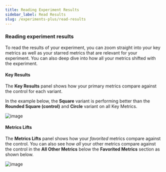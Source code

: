 ```yaml
---
title: Reading Experiment Results
sidebar_label: Read Results
slug: /experiments-plus/read-results
---
```



### Reading experiment results

To read the results of your experiment, you can zoom straight into your key metrics as well as your starred metrics that are relevant for your experiment. 
You can also deep dive into how all your metrics shifted with the experiment.   

#### Key Results
The **Key Results** panel shows how your primary metrics compare against the control for each variant.

In the example below, the **Square** variant is performing better than the **Rounded Square (control)** and **Circle** variant on all Key Metrics. 
   
![image](https://user-images.githubusercontent.com/1315028/148863280-3e7baf63-e184-466b-a0c2-8828e0f706df.png)


#### Metrics Lifts
The **Metrics Lifts** panel shows how your *favorited* metrics compare against the control. You can also see how *all* your other metrics compare against the control in the **All Other Metrics** below the **Favorited Metrics** section as shown below.
 

![image](https://user-images.githubusercontent.com/1315028/148863304-7fed87d0-b9e5-43de-84b3-b70cc08c2d62.png)

   

